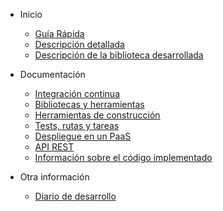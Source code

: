 <!-- docs/_sidebar.md -->
* Inicio
  * [Guía Rápida](home.md)
  * [Descripción detallada](descripcion.md)
  * [Descripción de la biblioteca desarrollada](descripcion_bib.md)

* Documentación
  * [Integración continua](integracion_continua.md)
  * [Bibliotecas y herramientas](bibtools.md)
  * [Herramientas de construcción](tools_construccion.md)
  * [Tests, rutas y tareas](tests.md)
  * [Despliegue en un PaaS](paas.md)
  * [API REST](https://victorperalta93.github.io/IV-Proyecto/apidoc/index.html)
  * [Información sobre el código implementado](https://victorperalta93.github.io/IV-Proyecto/docco/Gruntfile.html)

* Otra información
  * [Diario de desarrollo](diario.md)